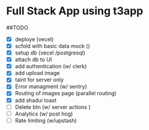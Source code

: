 # Full Stack App using t3app

##TODO
- [x] deploye (vecel)
- [x] scfold with basic data mock ()
- [x] setup db (vecel /postgresql)
- [x] attach db to UI 
- [x] add authentication (w/ clerk)
- [x] add upload image 
- [x] taint for server only
- [x] Error managment (w/ sentry)
- [x] Routing of images page (parallel routing)
- [x] add shadui toast
- [ ] Delete btn (w/ server actions )
- [ ] Analytics (w/ post hog)
- [ ] Rate limiting (w/upstash)